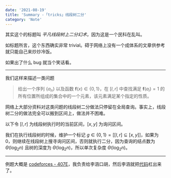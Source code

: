 ```yaml
---
date: '2021-08-19'
title: 'Summary -「tricks」线段树二分'
category: 'Note'
---
```


其实这个的标题叫 *平凡线段树上二分幻术*，因为这是一个民科在乱叫。

如标题所言，这个东西确实非常 trivial。碍于网络上没有一个成体系的文章供参考就只能自己来炒炒冷饭。

如果出了什么 bug 就当个笑话看。

---

我们这样来描述一类问题

> 给出一个序列 $\{a_n\}$ 以及函数 $\textbf{f}(x)\in\{0,1\}$，在 $[l,r]$ 中查找满足 $\textbf{f}(a_i)=1$ 的所有位置所组成的集合中的一个元素，该元素满足某个指定的性质。

网络上大部分资料对这类问题的线段树二分做法只停留在全局查询。事实上，线段树二分的做法完全可以搬到区间上，做法并不困难。

以下令 $[l,r]$ 为线段树执行时的当前区间，$[x,y]$ 为询问区间。

我们在执行线段树的时候，维护一个标记 $g\in\{0,1\}=[[l,r]\subseteq[x,y]]$，如果为 $0$，则继续在线段树上搜寻询问区间，否则就执行二分，因为查询的结点数为 $\Theta(\log_2 n)$ 且树的深度为 $\Theta(\log_2 n)$，所以单次复杂度 $\Theta(\log_2 n)$。

---

例题大概是 [codeforces - 407E](https://codeforces.com/contest/407/problem/E)，我负责给李涵口胡，然后李涵就把[代码](https://codeforces.com/contest/407/submission/122184803)杠出来了。